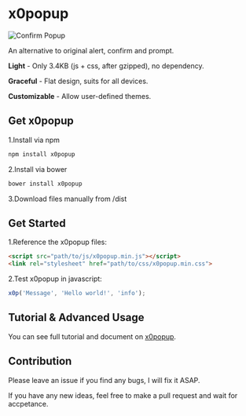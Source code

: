 # x0popup

![Confirm Popup](https://raw.githubusercontent.com/gao-sun/x0popup/master/demo.gif)

An alternative to original alert, confirm and prompt.

**Light** - Only 3.4KB (js + css, after gzipped), no dependency.

**Graceful** - Flat design, suits for all devices.

**Customizable** - Allow user-defined themes.

## Get x0popup

1.Install via npm
```bash
npm install x0popup
```

2.Install via bower
```bash
bower install x0popup
```

3.Download files manually from /dist

## Get Started

1.Reference the x0popup files:
```html
<script src="path/to/js/x0popup.min.js"></script>
<link rel="stylesheet" href="path/to/css/x0popup.min.css">
```

2.Test x0popup in javascript:
```javascript
x0p('Message', 'Hello world!', 'info');
```

## Tutorial & Advanced Usage

You can see full tutorial and document on [x0popup](http://gao-sun.github.io/x0popup).

## Contribution

Please leave an issue if you find any bugs, I will fix it ASAP.

If you have any new ideas, feel free to make a pull request and wait for accpetance.